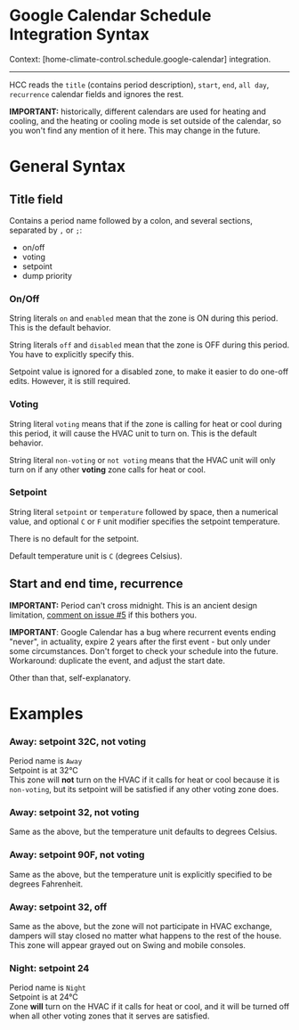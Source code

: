 # Google Calendar Schedule Integration Syntax

Context: [home-climate-control.schedule.google-calendar] integration.

---

HCC reads the `title` (contains period description), `start`, `end`, `all day`, `recurrence` calendar fields and ignores the rest.

**IMPORTANT:** historically, different calendars are used for heating and cooling, and the heating or cooling mode is set outside of the calendar, so you won't find any mention of it here. This may change in the future.

# General Syntax

## Title field

Contains a period name followed by a colon, and several sections, separated by `,` or `;`:

* on/off
* voting
* setpoint
* dump priority

### On/Off

String literals `on` and `enabled` mean that the zone is ON during this period. This is the default behavior.

String literals `off` and `disabled` mean that the zone is OFF during this period. You have to explicitly specify this.

Setpoint value is ignored for a disabled zone, to make it easier to do one-off edits. However, it is still required.

### Voting

String literal `voting` means that if the zone is calling for heat or cool during this period, it will cause the HVAC unit to turn on. This is the default behavior.

String literal `non-voting` or `not voting` means that the HVAC unit will only turn on if any other **voting** zone calls for heat or cool.

### Setpoint

String literal `setpoint` or `temperature` followed by space, then a numerical value, and optional `C` or `F` unit modifier specifies the setpoint temperature.

There is no default for the setpoint.

Default temperature unit is `C` (degrees Celsius).

## Start and end time, recurrence

**IMPORTANT:** Period can't cross midnight. This is an ancient design limitation, [comment on issue #5](https://github.com/home-climate-control/dz/issues/5) if this bothers you.

**IMPORTANT**: Google Calendar has a bug where recurrent events ending "never", in actuality, expire 2 years after the first event - but only under some circumstances. Don't forget to check your schedule into the future. Workaround: duplicate the event, and adjust the start date.

Other than that, self-explanatory.

# Examples

### Away: setpoint 32C, not voting

Period name is `Away`  
Setpoint is at 32°C  
This zone will **not** turn on the HVAC if it calls for heat or cool because it is `non-voting`, but its setpoint will be satisfied if any other voting zone does.

### Away: setpoint 32, not voting

Same as the above, but the temperature unit defaults to degrees Celsius.

### Away: setpoint 90F, not voting

Same as the above, but the temperature unit is explicitly specified to be degrees Fahrenheit.

### Away: setpoint 32, off

Same as the above, but the zone will not participate in HVAC exchange, dampers will stay closed no matter what happens to the rest of the house. This zone will appear grayed out on Swing and mobile consoles.

### Night: setpoint 24

Period name is `Night`  
Setpoint is at 24°C  
Zone **will** turn on the HVAC if it calls for heat or cool, and it will be turned off when all other voting zones that it serves are satisfied.
